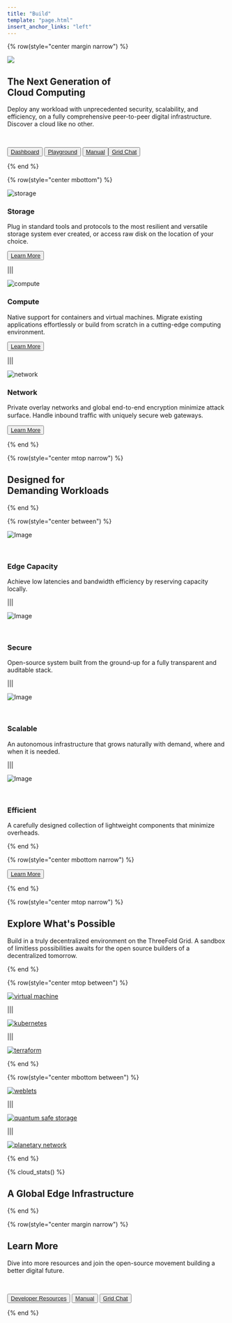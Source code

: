 ```yaml
---
title: "Build"
template: "page.html"
insert_anchor_links: "left"
---
```


<!-- section 1  -->

{% row(style="center margin narrow") %}

![](developet_tft.jpg#medium)


## The Next Generation of <br> **Cloud Computing**

Deploy any workload with unprecedented security, scalability, and efficiency, on a fully comprehensive peer-to-peer digital infrastructure. Discover a cloud like no other.

<br>

<button>[Dashboard](https://dashboard.grid.tf)</button>
<button>[Playground](https://play.grid.tf)</button>
<button>[Manual](https://library.threefold.me/info/manual/#/manual__manual3_home_new)
<button>[Grid Chat](https://t.me/threefoldtesting)</button>

{% end %}

<!-- section 2  -->

{% row(style="center mbottom") %}

![storage](storage.jpg#medium)

### **Storage**

Plug in standard tools and protocols to the most resilient and versatile storage system ever created, or access raw disk on the location of your choice.

<button> [Learn More](https://library.threefold.me/info/threefold#/technology/qsss/threefold__qsss_home) </button>

|||

![compute](compute.jpg#medium)

### **Compute**

Native support for containers and virtual machines. Migrate existing applications effortlessly or build from scratch in a cutting-edge computing environment.

<button>[Learn More](https://library.threefold.me/info/manual/#/manual__weblets_home)</button>

|||

![network](network.jpg#medium)

### **Network**

Private overlay networks and global end-to-end encryption minimize attack surface. Handle inbound trafﬁc with uniquely secure web gateways.


<button>[Learn More](https://library.threefold.me/info/manual/#/cloud/threefold__planetary_network)</button>

{% end %}

<!-- section 3  -->

{% row(style="center mtop narrow") %}

## Designed for <br> **Demanding Workloads**

{% end %}

{% row(style="center between") %}

![Image](capacity.png#medium)

<br/>

### **Edge Capacity**

Achieve low latencies and bandwidth efficiency by reserving capacity locally.

|||

![Image](secure.png#medium)

<br/>

### **Secure**

Open-source system built from the ground-up for a fully transparent and auditable stack.

|||

![Image](scalable.png#medium)

<br/>

### **Scalable**

An autonomous infrastructure that grows naturally with demand, where and when it is needed.

|||

![Image](effecient.png#medium)

<br/>

### **Efficient**

A carefully designed collection of lightweight components that minimize overheads.

{% end %}

<!-- section 4 -->

{% row(style="center mbottom narrow") %}

<button>[Learn More](https://library.threefold.me/info/threefold#/cloud/threefold__cloud_home)</button>

{% end %}

{% row(style="center mtop narrow") %}

## Explore **What's Possible**

Build in a truly decentralized environment on the ThreeFold Grid. A sandbox of limitless possibilities awaits for the open source builders of a decentralized tomorrow.

{% end %}

{% row(style="center mtop between") %}

[![virtual machine](virtual_machine.png#mx-auto)](https://library.threefold.me/info/manual/#/manual__weblets_vm)

|||

[![kubernetes](kubernetes.png#mx-auto)](https://library.threefold.me/info/manual/#/manual__weblets_k8s)

|||

[![terraform](terraform.png#mx-auto)](https://library.threefold.me/info/manual/#/manual__manual3_iac_home)

{% end %}

{% row(style="center mbottom between") %}

[![weblets](weblets.png#mx-auto)](https://library.threefold.me/info/manual/#/manual__weblets_home)

|||

[![quantum safe storage](qss.png#mx-auto)](https://library.threefold.me/info/manual/#/technology/qsss/threefold__qsss_home)

|||

[![planetary network](planetary_network.png#mx-auto)](https://library.threefold.me/info/manual/#/cloud/threefold__planetary_network)

{% end %}

<!-- section 5 -->

{% cloud_stats() %}

## A Global **Edge Infrastructure**

{% end %}

<!-- section 6 -->

{% row(style="center margin narrow") %}

## Learn **More**

Dive into more resources and join the open-source movement building a better digital future.

<br>

<button>[Developer Resources](/developer)</button>
<button>[Manual](https://manual.grid.tf)</button>
<button>[Grid Chat](https://t.me/threefoldtesting)</button>

{% end %}